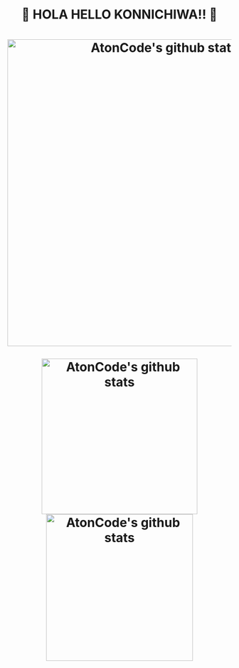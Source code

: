 <h1><p align="center">👋 HOLA HELLO KONNICHIWA!! 👋 </p><h1/>

<div align="center">
  <a href="https://arielrdavis.com">
    <img width="690px"alt="AtonCode's github stats" src="https://payload.cargocollective.com/1/12/412619/13754650/prt_400x400_1546963432_2x.jpg"/>
  </a>

</div>

<p><p/>
<p><p/>

<div align="center">
 
  <a href="https://github.com/AtonCode/AtonCode/">
    <img width="350px" alt="AtonCode's github stats" src="https://github-readme-stats.vercel.app/api/top-langs/?username=ATONCODE&langs_count=5&theme=react"/>
  </a>
  <a href="https://arielrdavis.com">
    <img width="330px" alt="AtonCode's github stats" src="https://payload.cargocollective.com/1/12/412619/13891280/prt_400x400_1560940425.gif"/>
  </a>


</div>

<p><p/>
<p><p/>
